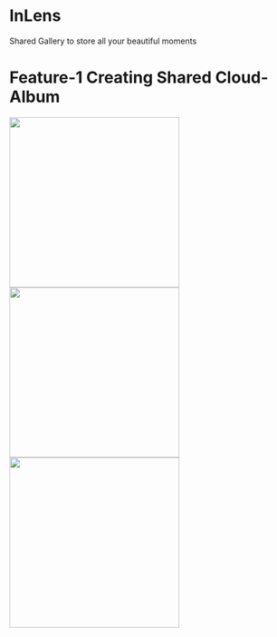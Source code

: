 # InLens
  Shared Gallery to store all your beautiful moments
  
  # Feature-1 Creating Shared Cloud-Album
 <img src="https://user-images.githubusercontent.com/37478917/118794202-f6da6a80-b8b6-11eb-9578-ddbab87f249d.jpeg" width="300"> <img src="https://user-images.githubusercontent.com/37478917/118794248-078ae080-b8b7-11eb-9899-65f0efe9db6a.jpeg" width="300"> <img src="https://user-images.githubusercontent.com/37478917/118794297-107bb200-b8b7-11eb-9100-00f4e4beaf7e.jpeg" width="300">




